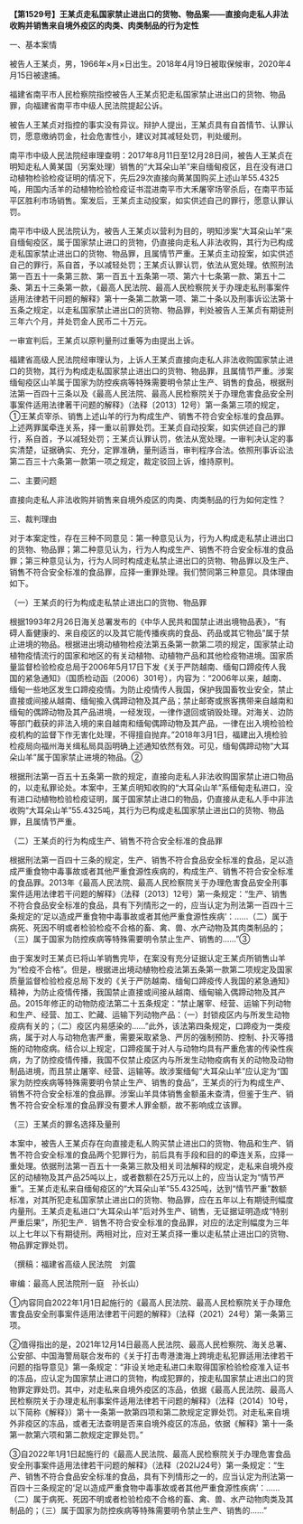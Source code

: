 **【第1529号】王某贞走私国家禁止进出口的货物、物品案——直接向走私人非法收购并销售来自境外疫区的肉类、肉类制品的行为定性**

一、基本案情

被告人王某贞，男，1966年×月×日出生。2018年4月19日被取保候审，2020年4月15日被逮捕。

福建省南平市人民检察院指控被告人王某贞犯走私国家禁止进出口的货物、物品罪，向福建省南平市中级人民法院提起公诉。

被告人王某贞对指控的事实没有异议。辩护人提出，王某贞具有自首情节、认罪认罚，愿意缴纳罚金，社会危害性小，建议对其减轻处罚，判处缓刑。

南平市中级人民法院经审理查明：2017年8月11日至12月28日间，被告人王某贞在明知走私人黄某国（另案处理）销售的“大耳朵山羊”来自缅甸疫区，且在没有进口动植物检验检疫证明的情况下，先后29次直接向黄某国购买上述山羊55.4325吨，用国内活羊的动植物检验检疫证书混进南平市大禾屠宰场宰杀后，在南平市延平区胜利市场销售。案发后，王某贞主动投案，如实供述自己的罪行，愿意认罪认罚。

南平市中级人民法院认为，被告人王某贞以营利为目的，明知涉案“大耳朵山羊”来自缅甸疫区，属于国家禁止进口的货物，仍直接向走私人非法收购，其行为已构成走私国家禁止进出口的货物、物品罪，且属情节严重。王某贞主动投案，如实供述自己的罪行，系自首，予以减轻处罚；王某贞认罪认罚，依法从宽处理。依照刑法第一百五十一条第三款、第一百五十五条第一项、第六十七条第一款、第五十二条、第五十三条第一款，《最高人民法院、最高人民检察院关于办理走私刑事案件适用法律若干问题的解释》第十一条第二款第一项、第二十条以及刑事诉讼法第十五条之规定，以走私国家禁止进出口的货物、物品罪，判处被告人王某贞有期徒刑三年六个月，并处罚金人民币二十万元。

一审宣判后，王某贞以原判量刑过重等为由提出上诉。

福建省高级人民法院经审理认为，上诉人王某贞直接向走私人非法收购国家禁止进口的货物，其行为构成走私国家禁止进出口的货物、物品罪，且属情节严重。涉案缅甸疫区山羊属于国家为防控疾病等特殊需要明令禁止生产、销售的食品，根据刑法第一百四十三条以及《最高人民法院、最高人民检察院关于办理危害食品安全刑事案件适用法律著干问题的解释》（法释〔2013〕12号）第一条第三项的规定，①王某贞宰杀、销售上述山羊的行为构成生产、销售不符合安全标准的食品罪。上述两罪属牵连关系，择一重以前罪处罚。王某贞自动投案，如实供述自己的罪行，系自首，予以减轻处罚；王某贞认罪认罚，依法从宽处理。一审判决认定的事实清楚，证据确实、充分，定罪准确，量刑适当，审判程序合法。依照刑事诉讼法第二百三十六条第一款第一项之规定，裁定驳回上诉，维持原判。

二、主要问题

直接向走私人非法收购并销售来自境外疫区的肉类、肉类制品的行为如何定性？

三、裁判理由

对于本案定性，存在三种不同意见：第一种意见认为，行为人构成走私禁止进出口的货物、物品罪；第二种意见认为，行为人构成生产、销售不符合安全标准的食品罪；第三种意见认为，行为人同时构成走私禁止进出口的货物、物品罪以及生产、销售不符合安全标准的食品罪，应择一重罪处理。我们赞同第三种意见。具体理由如下。

（一）王某贞的行为构成走私禁止进出口的货物、物品罪

根据1993年2月26日海关总署发布的《中华人民共和国禁止进出境物品表》，“有碍人畜健康的、来自疫区的以及其它能传播疾病的食品、药品或其它物品”属于禁止进境的物品。根据进出境动植物检疫法第五条第一款第二项的规定，国家禁止动植物疫情流行的国家和地区的有关动植物、动植物产品和其他检疫物进境。国家质量监督检验检疫总局于2006年5月17日下发《关于严防越南、缅甸口蹄疫传人我国的紧急通知》（国质检动函（2006）301号），内容为：“2006年以来，越南、缅甸一些地区发生口蹄疫疫情。为防止疫情传人我国，保护我国畜牧业安全，禁止直接或间接从越南、缅甸揄入偶蹄动物及其产品；禁止邮寄或旅客携带来自越南和缅甸的偶蹄动物及其产品进境，一经发现，一律作退回或销毁处理。对海关、边防等部门截获的非法入境的来自越南和缅甸偶蹄动物及其产品，一律在出入境检验检疫机构的监督下作无害化处理，不得擅自抛弃。”2018年3月1日，福建出入境检验检疫局向福州海关缉私局具函明确上述通知依然有效。可见，缅甸偶蹄动物“大耳朵山羊”属于国家禁止进境的物品。②

根据刑法第一百五十五条第一款的规定，直接向走私人非法收购国家禁止进口物品的，以走私罪论处。本案中，王某贞明知收购的“大耳朵山羊”系缅甸走私进口，没有进口动植物检验检疫证明，属于国家禁止进口的物品，仍直接从走私人手中非法收购“大耳朵山羊”55.4325吨，其行为已构成走私国家禁止进出口的货物、物品罪，且属情节严重。

（二）王某贞的行为构成生产、销售不符合安全标准的食品罪

根据刑法第一百四十三条的规定，生产、销售不符合食品安全标准的食品，足以造成严重食物中毒事故或者其他严重食源性疾病的，构成生产、销售不符合安全标准的食品罪。2013年《最高人民法院、最高人民检察院关于办理危害食品安全刑事案件适用法律若干问题的解释》（法释〔2013〕12号）第一条规定：“生产、销售不符合食品安全标准的食品，具有下列情形之一的，应当认定为刑法第一百四十三条规定的‘足以造成严重食物中毒事故或者其他严重食源性疾病’：……（二）属于病死、死因不明或者检验检疫不合格的畜、禽、兽、水产动物及其肉类制品的；（三）属于国家为防控疾病等特殊需要明令禁止生产、销售的……”③

由于案发时王某贞已将山羊销售完毕，在案没有充分证据认定王某贞所销售山羊为“检疫不合格”。但是，根据进出境动植物检疫法第五条第一款第二项规定及国家质量监督检验检疫总局下发的《关于严防越南、缅甸口蹄疫传人我国的紧急通知》精神，为防止疫情传播，我国禁止直接或间接从越南、缅甸输入偶蹄动物及其产品。2015年修正的动物防疫法第二十五条规定：“禁止屠宰、经营、运输下列动物和生产、经营、加工、贮藏、运输下列动物产品：（一）封锁疫区内与所发生动物疫病有关的；（二）疫区内易感染的……”此外，该法第四条规定，口蹄疫为一类疫病，属于对人与动物危害严重，需要采取紧急、严厉的强制预防、控制、扑灭等措施的动物疫病。结合以上规定，口蹄疫属于对人与动物均具有严重危害的传染性疾病，为了防控疫情传播，我国不仅禁止疫区内与所发生动物疫病有关的动物及动物制品进境，而且禁止屠宰、经营、运输等。故涉案缅甸“大耳朵山羊”应认定为“国家为防控疾病等特殊需要明令禁止生产、销售的食品”，王某贞的行为构成生产、销售不符合安全标准的食品罪。涉案山羊具体销售金额虽未查清，但鉴于生产、销售不符合安全标准的食品罪没有要术人罪金额，故不影响成立该罪。

（三）王某贞的罪名选择及量刑

本案中，被告人王某贞存在向直接走私人购买禁止进出口的货物、物品和生产、销售不符合安全标准的食品两个犯罪行为，前后具有手段和目的的牵连关系，应择一重处理。依据刑法第一百五十一条第三款及相关司法解释的规定，走私来自境外疫区的动植物及其产品25吨以上，或者数额在25万元以上的，应当认定为“情节严重”。王某贞走私来自缅甸疫区的“大耳朵山羊”55.4325吨，达到“情节严重”数额标准，对其所犯走私国家禁止进出口的货物、物品罪，应在五年以上有期徒刑幅度内量刑。王某贞走私进口“大耳朵山羊”后对外生产、销售，无证据证明造成“特别严重后果”，所犯生产．销售不符合安全标准的食品罪，对应的法定刑幅度为三年以上七年以下有期徒刑。两相对比，应对王某贞择一重以走私禁止进出口的货物、物品罪定罪处罚。

（撰稿：福建省高级人民法院　刘震

审编：最高人民法院刑一庭　孙长山）

①内容同自2022年1月1日起施行的《最高人民法院、最高人民检察院关于办理危害食品安全刑事案件适用法律若干问题的解释》（法释（2021）24号）第一条第三项。

②值得指出的是，2021年12月14日最高人民法院、最高人民检察院、海关总署、公安部、中国海警局联合发布的《关于打击粤港澳海上跨境走私犯罪适用法律若干问题的指导意见》第一条规定：“非设关地走私进口未取得国家检验检疫准入证书的冻品，应认定为国家禁止进口的货物，构成犯罪的，按走私国家禁止进出口的货物罪定罪处罚。其中，对走私来自境外疫区的冻品，依据《最高人民法院、最高人民检察院关于办理走私刑事案件适用法律若干问题的解释》（法释（2014）10号，以下简称《解释》）第十一条第一款第四项和第二款规定定罪处罚。对走私来自境外非疫区的冻品，或者无法查明是否来自境外疫区的冻品，依据《解释》第十一条第一款第六项和第二款规定定罪处罚。”

③自2022年1月1日起施行的《最高人民法院、最高人民检察院关于办理危害食品安全刑事案件适用法律若干问题的解释》（法释（202IJ24号）第一条规定：“生产、销售不符合食品安全标准的食品，具有下列情形之一的，应当认定为刑法第一百四十三条规定的‘足以造成严重食物中毒事故或者其他严重食源性疾病’：……（二）属于病死、死因不明或者检验检疫不合格的畜、禽、兽、水产动物肉类及其制品的；（三）属于国家为防控疾病等特殊需要明令禁止生产、销售的……”